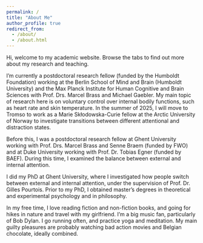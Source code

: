 ```yaml
---
permalink: /
title: "About Me"
author_profile: true
redirect_from: 
  - /about/
  - /about.html
---
```


Hi, welcome to my academic website. Browse the tabs to find out more about my research and teaching.

I’m currently a postdoctoral research fellow (funded by the Humboldt Foundation) working at the Berlin School of Mind and Brain (Humboldt University) and the Max Planck Institute for Human Cognitive and Brain Sciences with Prof. Drs. Marcel Brass and Michael Gaebler. My main topic of research here is on voluntary control over internal bodily functions, such as heart rate and skin temperature. In the summer of 2025, I will move to Tromso to work as a Marie Skłodowska-Curie fellow at the Arctic University of Norway to investigate transitions between different attentional and distraction states.

Before this, I was a postdoctoral research fellow at Ghent University working with Prof. Drs. Marcel Brass and Senne Braem (funded by FWO) and at Duke University working with Prof. Dr. Tobias Egner (funded by BAEF). During this time, I examined the balance between external and internal attention.

I did my PhD at Ghent University, where I investigated how people switch between external and internal attention, under the supervision of Prof. Dr. Gilles Pourtois. Prior to my PhD, I obtained master’s degrees in theoretical and experimental psychology and in philosophy.

In my free time, I love reading fiction and non-fiction books, and going for hikes in nature and travel with my girlfriend. I’m a big music fan, particularly of Bob Dylan. I go running often, and practice yoga and meditation. My main guilty pleasures are probably watching bad action movies and Belgian chocolate, ideally combined.

